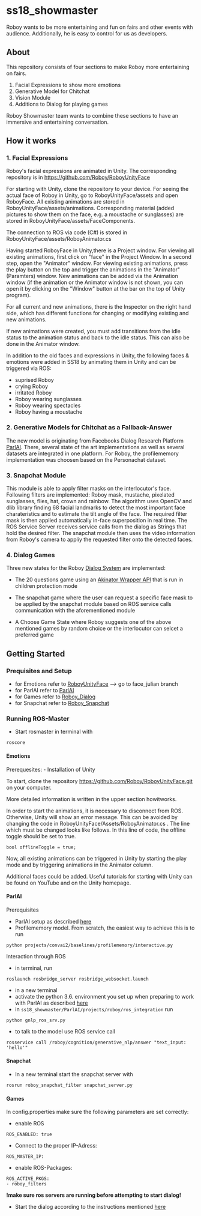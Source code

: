 # ss18_showmaster
Roboy wants to be more entertaining and fun on fairs and other events with audience. Additionally, he is easy to control for us as developers.


## About
This repository consists of four sections to make Roboy more entertaining on fairs.
1. Facial Expressions to show more emotions
2. Generative Model for Chitchat
3. Vision Module
4. Additions to Dialog for playing games

Roboy Showmaster team wants to combine these sections to have an immersive and entertaining conversation.


## How it works


### 1. Facial Expressions

Roboy's facial expressions are animated in Unity. The corresponding repository is in https://github.com/Roboy/RoboyUnityFace  

For starting with Unity, clone the repository to your device. For seeing the actual face of Roboy in Unity, go to RoboyUnityFace/assets and open RoboyFace. All existing animations are stored in RoboyUnityFace/assets/animations. Corresponding material (added pictures to show them on the face, e.g. a moustache or sunglasses) are stored in RoboyUnityFace/assets/FaceComponents.

The connection to ROS via code (C#) is stored in RoboyUnityFace/assets/RoboyAnimator.cs

Having started RoboyFace in Unity,there is a Project window. For viewing all existing animations, first click on "face" in the Project Window. In a second step, open the "Animator" window. For viewing existing animations, press the play button on the top and trigger the animations in the "Animator" (Paramters) window. New animations can be added via the Animation window (if the animation or the Animator window is not shown, you can open it by clicking on the "Window" button at the bar on the top of Unity program). 

For all current and new animations, there is the Inspector on the right hand side, which has different functions for changing or modifying existing and new animations. 

If new animations were created, you must add transitions from the idle status to the animation status and back to the idle status. This can also be done in the Animator window. 

In addition to the old faces and expressions in Unity, the following faces & emotions were added in SS18 by animating them in Unity and can be triggered via ROS:
 - suprised Roboy
 - crying Roboy
 - irritated Roboy
 - Roboy wearing sunglasses
 - Roboy wearing spectacles
 - Roboy having a moustache
 

### 2. Generative Models for Chitchat as a Fallback-Answer
The new model is originating from Facebooks Dialog Research Platform [ParlAI](https://github.com/Roboy/ParlAI/). There, several state of the art implementations as well as several datasets are integrated in one platform. For Roboy, the profilememory implementation was choosen based on the Personachat dataset. 

### 3. Snapchat Module
This module is able to apply filter masks on the interlocutor's face. Following filters are implemented: Roboy mask, mustache, pixelated sunglasses, flies, hat, crown and rainbow. The algorithm uses OpenCV and dlib library finding 68 facial landmarks to detect the most important face charateristics and to estimate the tilt angle of the face. The required filter mask is then applied automatically in-face superposition in real time.
The ROS Service Server receives service calls from the dialog as Strings that hold the desired filter. The snapchat module then uses the video information from Roboy's camera to appliy the requested filter onto the detected faces.

### 4. Dialog Games
Three new states for the Roboy [Dialog System](https://github.com/Roboy/roboy_dialog) are implemented: 

- The 20 questions game using an [Akinator Wrapper API](https://github.com/markozajc/Akiwrapper) that is run in children protection mode

- The snapchat game where the user can request a specific face mask to be applied by the snapchat module based on ROS service calls communication with the aforementioned module

- A Choose Game State where Roboy suggests one of the above mentioned games by random choice or the interlocutor can selcet a preferred game


## Getting Started

### Prequisites and Setup
- for Emotions refer to [RoboyUnityFace](https://github.com/Roboy/RoboyUnityFace) --> go to face_julian branch
- for ParlAI refer to [ParlAI](https://github.com/Roboy/ParlAI/tree/master/projects/roboy)
- for Games refer to [Roboy_Dialog](https://github.com/Roboy/roboy_dialog)
- for Snapchat refer to [Roboy_Snapchat](https://github.com/Roboy/roboy_snapchat)

### Running ROS-Master
- Start rosmaster in terminal with 
```
roscore
```

#### Emotions

Prerequesites: - Installation of Unity

To start, clone the repository https://github.com/Roboy/RoboyUnityFace.git on your computer. 

More detailed information is written in the upper section howitworks. 

In order to start the animations, it is necessary to disconnect from ROS. Otherwise, Unity will show an error message.  This can be avoided by changing the code in RoboyUnityFace/Assets/RoboyAnimator.cs . The line which must be changed looks like follows. In this line of code, the offline toggle should be set to true.

```
bool offlineToggle = true;
```

Now, all existing animations can be triggered in Unity by starting the play mode and by triggering animations in the Animator column. 

Additional faces could be added. Useful tutorials for starting with Unity can be found on YouTube and on the Unity homepage.


#### ParlAI
Prerequisites
- ParlAI setup as described [here](https://github.com/Roboy/ParlAI/)
- Profilememory model. From scratch, the easiest way to achieve this is to run
```
python projects/convai2/baselines/profilememory/interactive.py 
```
Interaction through ROS
- in terminal, run 
```
roslaunch rosbridge_server rosbridge_websocket.launch
```
- in a new terminal
- activate the python 3.6. environment you set up when preparing to work with ParlAI as described [here](https://github.com/Roboy/ParlAI/)
- in `ss18_showmaster/ParlAI/projects/roboy/ros_integration` run 
```
python gnlp_ros_srv.py
```
- to talk to the model use ROS service call
```
rosservice call /roboy/cognition/generative_nlp/answer "text_input: 'hello'"
```

#### Snapchat
- In a new terminal start the snapchat server with
```
rosrun roboy_snapchat_filter snapchat_server.py
```
#### Games
In config.properties make sure the following parameters are set correctly:
- enable ROS
```
ROS_ENABLED: true
```
- Connect to the proper IP-Adress:
```
ROS_MASTER_IP:
```
- enable ROS-Packages:
```
ROS_ACTIVE_PKGS:
- roboy_filters
```
**!make sure ros servers are running before attempting to start dialog!**
- Start the dialog according to the instructions mentioned [here](http://roboydialog.readthedocs.io/en/master/Usage/0_installation.html)
